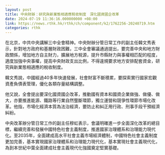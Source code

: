 ```yaml
---
layout: post
title: 中央財辦：研究與新業態相適應稅收制度　深化國資國企改革
date: 2024-07-19 11:36:16.000000000 +08:00
link: https://news.rthk.hk/rthk/ch/component/k2/1762256-20240719.htm
categories: rthk
---
```


在北京，中共中央講解三中全會精神。中央財辦分管日常工作的副主任韓文秀表示，針對地方政府和基層財政困難，三中全會審議通過提出，要完善中央和地方財政關係，增加地方自主財力，擴展地方稅源，提升市縣財力與事權相匹配的程度，適度加強中央事權，提高中央財政支出比例，不得違規要求地方安排配套資金，研究與新業態相適應的稅收制度。

韓文秀說，中國經過40多年快速發展，社會財富不斷積累，要探索實行國家宏觀資產負債表管理，優化各類存量結構調整。

他又說，全會提出要深化國資國企改革，推動國有資本和國資企業做強、做優、做大，亦要推進能源、鐵路等行業自然壟斷環節，獨立運營和競爭性環節市場化改革。他指，市場化經濟本質為法治經濟，要防止和糾正用行政、刑事手段干預經濟糾紛。

中央改革辦分管日常工作的副主任穆虹表示，會議明確進一步全面深化改革的總目標，繼續完善和發展中國特色社會主義制度，推進國家治理體系和治理能力現代化。至2035年，全面建成高水平社會主義市場經濟體制，中國特色社會主義制度更加完善，基本實現國家治理體系和治理能力現代化，基本實現社會主義現代化，為到本世紀中葉全面建成社會主義現代化強國奠定堅實基礎。
